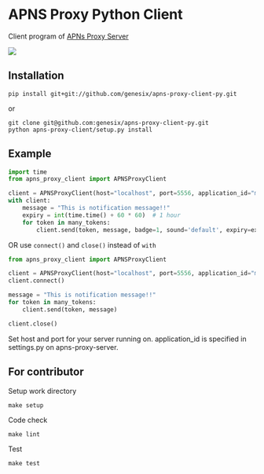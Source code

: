# APNS Proxy Python Client

Client program of [APNs Proxy Server](https://github.com/genesix/apns-proxy-server)

<img src="https://api.travis-ci.org/genesix/apns-proxy-client-py.png?branch=master">

## Installation

```
pip install git+git://github.com/genesix/apns-proxy-client-py.git
```

or

```
git clone git@github.com:genesix/apns-proxy-client-py.git
python apns-proxy-client/setup.py install
```

## Example

```python
import time
from apns_proxy_client import APNSProxyClient

client = APNSProxyClient(host="localhost", port=5556, application_id="myapp")
with client:
    message = "This is notification message!!"
    expiry = int(time.time() + 60 * 60)  # 1 hour 
    for token in many_tokens:
        client.send(token, message, badge=1, sound='default', expiry=expiry)
```

OR use ```connect()``` and ```close()``` instead of ```with```

```python
from apns_proxy_client import APNSProxyClient

client = APNSProxyClient(host="localhost", port=5556, application_id="myapp")
client.connect()

message = "This is notification message!!"
for token in many_tokens:
    client.send(token, message)

client.close()
```

Set host and port for your server running on. application_id is specified in settings.py on apns-proxy-server.

## For contributor

Setup work directory
```
make setup
```

Code check
```
make lint
```

Test
```
make test
```

